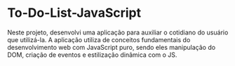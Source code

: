 # To-Do-List-JavaScript

Neste projeto, desenvolvi uma aplicação para auxiliar o cotidiano do usuário que utilizá-la. A aplicação utiliza de conceitos fundamentais do desenvolvimento web com JavaScript puro, sendo eles manipulação do DOM, criação de eventos e estilização dinâmica com o JS.
